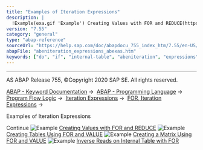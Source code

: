 ```yaml
---
title: "Examples of Iteration Expressions"
description: |
  !Example(exa.gif 'Example') Creating Values with FOR and REDUCE(https://help.sap.com/doc/abapdocu_755_index_htm/7.55/en-US/abencond_iteration_reduce_abexa.htm) !Example(exa.gif 'Example') Creating Tables Using FOR and VALUE(https://help.sap.com/doc/abapdocu_755_index_htm/7.55/en-US/abencond_
version: "7.55"
category: "general"
type: "abap-reference"
sourceUrl: "https://help.sap.com/doc/abapdocu_755_index_htm/7.55/en-US/abeniteration_expressions_abexas.htm"
abapFile: "abeniteration_expressions_abexas.htm"
keywords: ["do", "if", "internal-table", "abeniteration", "expressions", "abexas"]
---
```


* * *

AS ABAP Release 755, ©Copyright 2020 SAP SE. All rights reserved.

[ABAP - Keyword Documentation](https://help.sap.com/doc/abapdocu_755_index_htm/7.55/en-US/abenabap.htm) →  [ABAP - Programming Language](https://help.sap.com/doc/abapdocu_755_index_htm/7.55/en-US/abenabap_reference.htm) →  [Program Flow Logic](https://help.sap.com/doc/abapdocu_755_index_htm/7.55/en-US/abenabap_flow_logic.htm) →  [Iteration Expressions](https://help.sap.com/doc/abapdocu_755_index_htm/7.55/en-US/abeniteration_expressions.htm) →  [FOR, Iteration Expressions](https://help.sap.com/doc/abapdocu_755_index_htm/7.55/en-US/abenfor.htm) → 

Examples of Iteration Expressions

Continue
![Example](exa.gif "Example") [Creating Values with FOR and REDUCE](https://help.sap.com/doc/abapdocu_755_index_htm/7.55/en-US/abencond_iteration_reduce_abexa.htm)
![Example](exa.gif "Example") [Creating Tables Using FOR and VALUE](https://help.sap.com/doc/abapdocu_755_index_htm/7.55/en-US/abencond_iteration_value_abexa.htm)
![Example](exa.gif "Example") [Creating a Matrix Using FOR and VALUE](https://help.sap.com/doc/abapdocu_755_index_htm/7.55/en-US/abencond_iteration_matrix_abexa.htm)
![Example](exa.gif "Example") [Inverse Reads on Internal Table with FOR](https://help.sap.com/doc/abapdocu_755_index_htm/7.55/en-US/abeninverse_itab_for_abexa.htm)